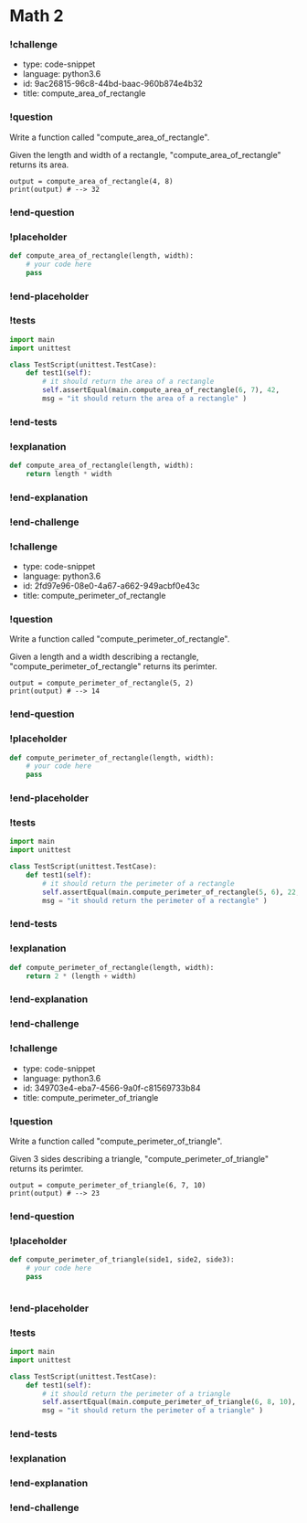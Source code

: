 # Math 2

### !challenge

* type: code-snippet
* language: python3.6
* id: 9ac26815-96c8-44bd-baac-960b874e4b32
* title: compute_area_of_rectangle

### !question

Write a function called "compute_area_of_rectangle".

Given the length and width of a rectangle, "compute_area_of_rectangle" returns its area.

```
output = compute_area_of_rectangle(4, 8)
print(output) # --> 32
```

### !end-question

### !placeholder

```python
def compute_area_of_rectangle(length, width):
    # your code here
    pass

```

### !end-placeholder

### !tests

```python
import main
import unittest

class TestScript(unittest.TestCase):
    def test1(self):
        # it should return the area of a rectangle
        self.assertEqual(main.compute_area_of_rectangle(6, 7), 42,
        msg = "it should return the area of a rectangle" )

```

### !end-tests

### !explanation
```python
def compute_area_of_rectangle(length, width):
    return length * width
```
### !end-explanation

### !end-challenge

### !challenge

* type: code-snippet
* language: python3.6
* id: 2fd97e96-08e0-4a67-a662-949acbf0e43c
* title: compute_perimeter_of_rectangle

### !question

Write a function called "compute_perimeter_of_rectangle".

Given a length and a width describing a rectangle, "compute_perimeter_of_rectangle" returns its perimter.

```
output = compute_perimeter_of_rectangle(5, 2)
print(output) # --> 14
```

### !end-question

### !placeholder

```python
def compute_perimeter_of_rectangle(length, width):
    # your code here
    pass


```

### !end-placeholder

### !tests

```python
import main
import unittest

class TestScript(unittest.TestCase):
    def test1(self):
        # it should return the perimeter of a rectangle
        self.assertEqual(main.compute_perimeter_of_rectangle(5, 6), 22,
        msg = "it should return the perimeter of a rectangle" )

```

### !end-tests

### !explanation
```python
def compute_perimeter_of_rectangle(length, width):
    return 2 * (length + width)
```
### !end-explanation

### !end-challenge

### !challenge

* type: code-snippet
* language: python3.6
* id: 349703e4-eba7-4566-9a0f-c81569733b84
* title: compute_perimeter_of_triangle

### !question

Write a function called "compute_perimeter_of_triangle".

Given 3 sides describing a triangle, "compute_perimeter_of_triangle" returns its perimter.

```
output = compute_perimeter_of_triangle(6, 7, 10)
print(output) # --> 23
```

### !end-question

### !placeholder

```python
def compute_perimeter_of_triangle(side1, side2, side3):
    # your code here
    pass



```

### !end-placeholder

### !tests

```python
import main
import unittest

class TestScript(unittest.TestCase):
    def test1(self):
        # it should return the perimeter of a triangle
        self.assertEqual(main.compute_perimeter_of_triangle(6, 8, 10), 24,
        msg = "it should return the perimeter of a triangle" )
```


### !end-tests

### !explanation

### !end-explanation

### !end-challenge
